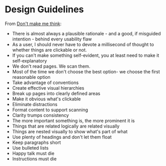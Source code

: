 # Design Guidelines

From [Don't make me think](https://en.wikipedia.org/wiki/Don%27t_Make_Me_Think):

 - There is almost always a plausible rationale - and a good, if misguided intention - behind every usability flaw
- As a user, I should never have to devote a millisecond of thought to whether things are clickable or not.
- If you can't make something self-evident, you at least need to make it self-explanatory
- We don't read pages. We scan them.
- Most of the time we don't choose the best option- we choose the first reasonable option
- Take advantage of conventions
- Create effective visual hierarchies
- Break up pages into clearly defined areas
- Make it obvious what's clickable
- Eliminate distractions
- Format content to support scanning
- Clarity trumps consistency
- The more important something is, the more prominent it is
- Things that are related logically are related visually
- Things are nested visually to show what's part of what
- Use plenty of headings and don't let them float
- Keep paragraphs short
- Use bulleted lists
- Happy talk must die
- Instructions must die

<!--stackedit_data:
eyJoaXN0b3J5IjpbLTEzNTA2MzIzMjZdfQ==
-->